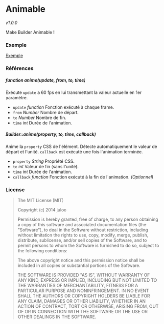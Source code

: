 # Animable

_v1.0.0_

Make Builder Animable !

### Exemple

[Exemple](http://jwhile.github.io/#Animable)

### Références

##### function anime(update, from, to, time)

Exécute `update` a 60 fps en lui transmettant la valeur actuelle en 1er paramètre.

* `update` _function_ Fonction exécuté à chaque frame.
* `from` _Number_ Nombre de départ.
* `to` _Number_ Nombre de fin.
* `time` _int_ Durée de l'animation.

##### Builder::anime(property, to, time, callback)

Anime la `property` CSS de l'élément.
Détecte automatiquement le valeur de départ et l'unité.
`callback` est exécuté une fois l'animation terminée.

* `property` _String_ Propriété CSS.
* `to` _int_ Valeur de fin (sans l'unité).
* `time` _int_ Durée de l'animation.
* `callback` _function_ Fonction exécuté à la fin de l'animation. _(Optionnel)_

### License

> The MIT License (MIT)
> 
> Copyright (c) 2014 juloo
> 
> Permission is hereby granted, free of charge, to any person obtaining a copy of
> this software and associated documentation files (the "Software"), to deal in
> the Software without restriction, including without limitation the rights to
> use, copy, modify, merge, publish, distribute, sublicense, and/or sell copies of
> the Software, and to permit persons to whom the Software is furnished to do so,
> subject to the following conditions:
> 
> The above copyright notice and this permission notice shall be included in all
> copies or substantial portions of the Software.
> 
> THE SOFTWARE IS PROVIDED "AS IS", WITHOUT WARRANTY OF ANY KIND, EXPRESS OR
> IMPLIED, INCLUDING BUT NOT LIMITED TO THE WARRANTIES OF MERCHANTABILITY, FITNESS
> FOR A PARTICULAR PURPOSE AND NONINFRINGEMENT. IN NO EVENT SHALL THE AUTHORS OR
> COPYRIGHT HOLDERS BE LIABLE FOR ANY CLAIM, DAMAGES OR OTHER LIABILITY, WHETHER
> IN AN ACTION OF CONTRACT, TORT OR OTHERWISE, ARISING FROM, OUT OF OR IN
> CONNECTION WITH THE SOFTWARE OR THE USE OR OTHER DEALINGS IN THE SOFTWARE.
